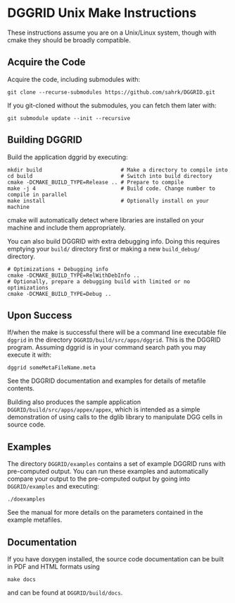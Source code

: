 DGGRID Unix Make Instructions
=============================

These instructions assume you are on a Unix/Linux system, though with cmake they
should be broadly compatible.



Acquire the Code
------------------

Acquire the code, including submodules with:

    git clone --recurse-submodules https://github.com/sahrk/DGGRID.git

If you git-cloned without the submodules, you can fetch them later with:

    git submodule update --init --recursive



Building DGGRID
------------------

Build the application dggrid by executing:

    mkdir build                         # Make a directory to compile into
    cd build                            # Switch into build directory
    cmake -DCMAKE_BUILD_TYPE=Release .. # Prepare to compile
    make -j 4                           # Build code. Change number to compile in parallel
    make install                        # Optionally install on your machine

cmake will automatically detect where libraries are installed on your machine
and include them appropriately.

You can also build DGGRID with extra debugging info. Doing this requires
emptying your `build/` directory first or making a new `build_debug/` directory.

    # Optimizations + Debugging info
    cmake -DCMAKE_BUILD_TYPE=RelWithDebInfo ..
    # Optionally, prepare a debugging build with limited or no optimizations
    cmake -DCMAKE_BUILD_TYPE=Debug ..


Upon Success
------------------

If/when the make is successful there will be a command line executable file
`dggrid` in the directory `DGGRID/build/src/apps/dggrid`. This is the DGGRID
program. Assuming dggrid is in your command search path you may execute it
with:

    dggrid someMetaFileName.meta

See the DGGRID documentation and examples for details of metafile contents.

Building also produces the sample application
`DGGRID/build/src/apps/appex/appex`, which is intended as a simple demonstration
of using calls to the dglib library to manipulate DGG cells in source code.



Examples
------------------

The directory `DGGRID/examples` contains a set of example DGGRID runs
with pre-computed output. You can run these examples and automatically compare
your output to the pre-computed output by going into `DGGRID/examples` and
executing:

    ./doexamples

See the manual for more details on the parameters contained in the example
metafiles.



Documentation
------------------

If you have doxygen installed, the source code documentation can be built in PDF and HTML formats using

    make docs

and can be found at `DGGRID/build/docs`.
